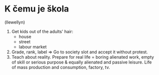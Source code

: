# K čemu je škola

(llewellyn)

1. Get kids out of the adults' hair:
   - house
   - street
   - labour market
2. Grade, rank, label => Go to society slot and accept it without protest.
3. Teach about reality. Prepare for real life = boring alienated work, empty of skill or serious purpose & equally alienated and passive leisure. Life of mass production and consumption, factory, tv.
